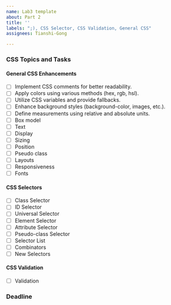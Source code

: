 ```yaml
---
name: Lab3 template
about: Part 2
title: ''
labels: ";), CSS Selector, CSS Validation, General CSS"
assignees: Tianshi-Gong

---
```


### CSS Topics and Tasks
#### General CSS Enhancements
- [ ] Implement CSS comments for better readability.
- [ ] Apply colors using various methods (hex, rgb, hsl).
- [ ] Utilize CSS variables and provide fallbacks.
- [ ] Enhance background styles (background-color, images, etc.).
- [ ] Define measurements using relative and absolute units.
- [ ] Box model
- [ ] Text
- [ ] Display
- [ ] Sizing
- [ ] Position
- [ ] Pseudo class
- [ ] Layouts
- [ ] Responsiveness
- [ ] Fonts

####  CSS Selectors
- [ ] Class Selector
- [ ] ID Selector
- [ ] Universal Selector
- [ ] Element Selector
- [ ] Attribute Selector
- [ ] Pseudo-class Selector
- [ ] Selector List
- [ ] Combinators
- [ ] New Selectors

####  CSS Validation
- [ ] Validation


### Deadline
<!-- 4.23.2024 -->
